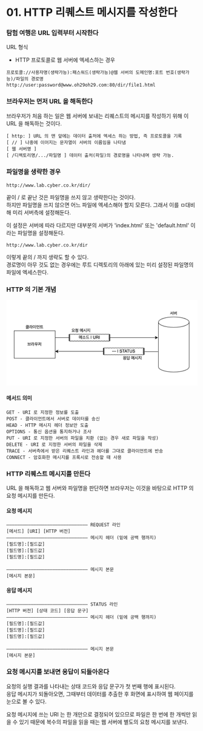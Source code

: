 # 01. HTTP 리퀘스트 메시지를 작성한다

### 탐험 여행은 URL 입력부터 시작한다

URL 형식  

- HTTP 프로토콜로 웹 서버에 엑세스하는 경우
  
```
프로토콜://사용자명(생략가능):패스워드(생략가능)@웹 서버의 도메인명:포트 번호(생략가능)/파일의 경로명
http://user:password@www.oh29oh29.com:80/dir/file1.html
```

### 브라우저는 먼저 URL 을 해독한다

브라우저가 처음 하는 일은 웹 서버에 보내는 리퀘스트의 메시지를 작성하기 위해 이 URL 을 해독하는 것이다.

```
[ http: ] URL 의 맨 앞에는 데이터 출처에 엑세스 하는 방법, 즉 프로토콜을 기록  
[ // ] 나중에 이어지는 문자열이 서버의 이름임을 나타냄  
[ 웹 서버명 ]  
[ /디렉토리명/.../파일명 ] 데이터 출처(파일)의 경로명을 나타내며 생략 가능.
```

### 파일명을 생략한 경우

```
http://www.lab.cyber.co.kr/dir/
```

끝이 / 로 끝난 것은 파일명을 쓰지 않고 생략한다는 것이다.  
하지만 파일명을 쓰지 않으면 어느 파일에 엑세스해야 할지 모른다. 그래서 이를 ㅁ대비해 미리 서버측에 설정해둔다.

이 설정은 서버에 따라 다르지만 대부분의 서버가 'index.html' 또는 'default.html' 이라는 파일명을 설정해둔다.

```
http://www.lab.cyber.co.kr/dir
```

이렇게 끝의 / 까지 생략도 할 수 있다.  
경로명이 아무 것도 없는 경우에는 루트 디렉토리의 아래에 있는 미리 설정된 파일명의 파일에 엑세스한다.

### HTTP 의 기본 개념

![HTTP 의 기본 개념](images/IMG_01_01.png)

#### 메서드 의미

```
GET - URI 로 지정한 정보를 도출
POST - 클라이언트에서 서버로 데이터를 송신
HEAD - HTTP 메시지 헤더 정보만 도출
OPTIONS - 통신 옵션을 통지하거나 조사
PUT - URI 로 지정한 서버의 파일을 치환 (없는 경우 새로 파일을 작성)
DELETE - URI 로 지정한 서버의 파일을 삭제 
TRACE - 서버측에서 받은 리퀘스트 라인과 헤더를 그대로 클라이언트에 반송
CONNECT - 암호화한 메시지를 프록시로 전송할 때 사용
```

### HTTP 리퀘스트 메시지를 만든다

URL 을 해독하고 웹 서버와 파일명을 판단하면 브라우저는 이것을 바탕으로 HTTP 의 요청 메시지를 만든다.

#### 요청 메시지
```text
—————————————————————————————— REQUEST 라인
[메서드] [URI] [HTTP 버전]
—————————————————————————————— 메시지 헤더 (밑에 공백 행까지)
[필드명]:[필드값]
[필드명]:[필드값]
[필드명]:[필드값]

—————————————————————————————— 메시지 본문
[메시지 본문]
```

#### 응답 메시지
```text
—————————————————————————————— STATUS 라인
[HTTP 버전] [상태 코드] [응답 문구]
—————————————————————————————— 메시지 헤더 (밑에 공백 행까지)
[필드명]:[필드값]
[필드명]:[필드값]
[필드명]:[필드값]

—————————————————————————————— 메시지 본문
[메시지 본문]
```

### 요청 메시지를 보내면 응답이 되돌아온다

요청의 실행 결과를 나타내는 상태 코드와 응답 문구가 첫 번째 행에 표시된다.  
응답 메시지가 되돌아오면, 그때부터 데이터를 추출한 후 화면에 표시하여 웹 페이지를 눈으로 볼 수 있다.

요청 메시지에 쓰는 URI 는 한 개만으로 결정되어 있으므로 파일은 한 번에 한 개씩만 읽을 수 있기 때문에 복수의 파일을 읽을 때는 웹 서버에 별도의 요청 메시지를 보낸다.